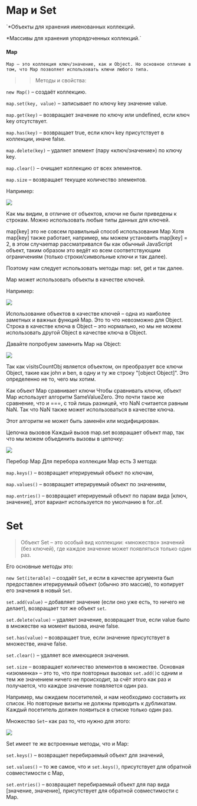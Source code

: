 # Map и Set

>

`\*Объекты для хранения именованных коллекций.

\*Массивы для хранения упорядоченных коллекций.`

#### Map

`Map – это коллекция ключ/значение, как и Object. Но основное отличие в том, что Map позволяет использовать ключи любого типа.`

> > Методы и свойства:

`new Map()` – создаёт коллекцию.

`map.set(key, value)` – записывает по ключу key значение value.

`map.get(key)` – возвращает значение по ключу или undefined, если ключ key отсутствует.

`map.has(key)` – возвращает true, если ключ key присутствует в коллекции, иначе false.

`map.delete(key)` – удаляет элемент (пару «ключ/значение») по ключу key.

`map.clear()` – очищает коллекцию от всех элементов.

`map.size` – возвращает текущее количество элементов.

Например:

![](IMG/code.png)

Как мы видим, в отличие от объектов, ключи не были приведены к строкам. Можно использовать любые типы данных для ключей.

map[key] это не совсем правильный способ использования Map
Хотя map[key] также работает, например, мы можем установить map[key] = 2, в этом случаеmap рассматривался бы как обычный JavaScript объект, таким образом это ведёт ко всем соответствующим ограничениям (только строки/символьные ключи и так далее).

Поэтому нам следует использовать методы map: set, get и так далее.

Map может использовать объекты в качестве ключей.

Например:

![](IMG/code2.png)

Использование объектов в качестве ключей – одна из наиболее заметных и важных функций Map. Это то что невозможно для Object. Строка в качестве ключа в Object – это нормально, но мы не можем использовать другой Object в качестве ключа в Object.

Давайте попробуем заменить Map на Object:

![](IMG/code3.png)

Так как visitsCountObj является объектом, он преобразует все ключи Object, такие как john и ben, в одну и ту же строку "[object Object]". Это определенно не то, чего мы хотим.

Как объект Map сравнивает ключи
Чтобы сравнивать ключи, объект Map использует алгоритм SameValueZero. Это почти такое же сравнение, что и ===, с той лишь разницей, что NaN считается равным NaN. Так что NaN также может использоваться в качестве ключа.

Этот алгоритм не может быть заменён или модифицирован.

Цепочка вызовов
Каждый вызов map.set возвращает объект map, так что мы можем объединить вызовы в цепочку:

![](IMG/code4.png)

Перебор Map
Для перебора коллекции Map есть 3 метода:

`map.keys()` – возвращает итерируемый объект по ключам,

`map.values()` – возвращает итерируемый объект по значениям,

`map.entries()` – возвращает итерируемый объект по парам вида [ключ, значение], этот вариант используется по умолчанию в for..of.

# Set

> Объект Set – это особый вид коллекции: «множество» значений (без ключей), где каждое значение может появляться только один раз.

Его основные методы это:

`new Set(iterable)` – создаёт `Set`, и если в качестве аргумента был предоставлен итерируемый объект (обычно это массив), то копирует его значения в новый `Set`.

`set.add(value)` – добавляет значение (если оно уже есть, то ничего не делает), возвращает тот же объект `set`.

`set.delete(value)` – удаляет значение, возвращает true, если value было в множестве на момент вызова, иначе false.

`set.has(value)` – возвращает true, если значение присутствует в множестве, иначе false.

`set.clear()` – удаляет все имеющиеся значения.

`set.size` – возвращает количество элементов в множестве.
Основная «изюминка» – это то, что при повторных вызовах `set.add()`с одним и тем же значением ничего не происходит, за счёт этого как раз и получается, что каждое значение появляется один раз.

Например, мы ожидаем посетителей, и нам необходимо составить их список. Но повторные визиты не должны приводить к дубликатам. Каждый посетитель должен появиться в списке только один раз.

Множество `Set`– как раз то, что нужно для этого:

![](IMG/code5.png)

Set имеет те же встроенные методы, что и Map:

`set.keys()` – возвращает перебираемый объект для значений,

`set.values()` – то же самое, что и `set.keys()`, присутствует для обратной совместимости с Map,

`set.entries()` – возвращает перебираемый объект для пар вида [значение, значение], присутствует для обратной совместимости с Map.